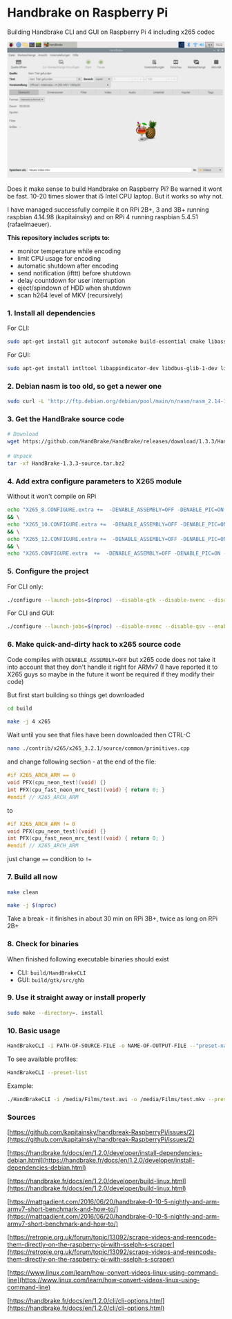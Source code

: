 # Handbrake on Raspberry Pi

Building Handbrake CLI and GUI on Raspberry Pi 4 including x265 codec

![HandBrake on RPi4](img/HandBrake-on-RPi4.png)

Does it make sense to build Handbrake on Raspberry Pi? Be warned it wont be fast. 10-20 times slower that i5 Intel CPU laptop. But it works so why not.

I have managed successfully compile it on RPi 2B+, 3 and 3B+ running raspbian 4.14.98 (kapitainsky) and on RPi 4 running raspbian 5.4.51 (rafaelmaeuer).

**This repository includes scripts to:**

- monitor temperature while encoding
- limit CPU usage for encoding
- automatic shutdown after encoding
- send notification (ifttt) before shutdown
- delay countdown for user interruption
- eject/spindown of HDD when shutdown
- scan h264 level of MKV (recursively)

### 1. Install all dependencies

For CLI:

```sh
sudo apt-get install git autoconf automake build-essential cmake libass-dev libbz2-dev libfontconfig1-dev libfreetype6-dev libfribidi-dev libharfbuzz-dev libjansson-dev liblzma-dev libmp3lame-dev libogg-dev libopus-dev libsamplerate-dev libspeex-dev libtheora-dev libtool libtool-bin libvorbis-dev libx264-dev libxml2-dev m4 make patch pkg-config python tar yasm zlib1g-dev libvpx-dev xz-utils bzip2 zlib1g meson libnuma-dev
```

For GUI:

```sh
sudo apt-get install intltool libappindicator-dev libdbus-glib-1-dev libglib2.0-dev libgstreamer1.0-dev libgstreamer-plugins-base1.0-dev libgtk-3-dev libgudev-1.0-dev libnotify-dev libwebkitgtk-3.0-dev
```

### 2. Debian nasm is too old, so get a newer one

```sh
sudo curl -L 'http://ftp.debian.org/debian/pool/main/n/nasm/nasm_2.14-1_armhf.deb' -o /var/cache/apt/archives/nasm_2.14-1_armhf.deb && sudo dpkg -i /var/cache/apt/archives/nasm_2.14-1_armhf.deb
```

### 3. Get the HandBrake source code

```sh
# Download
wget https://github.com/HandBrake/HandBrake/releases/download/1.3.3/HandBrake-1.3.3-source.tar.bz2

# Unpack
tar -xf HandBrake-1.3.3-source.tar.bz2
```

### 4. Add extra configure parameters to X265 module

Without it won't compile on RPi

```sh
echo "X265_8.CONFIGURE.extra +=  -DENABLE_ASSEMBLY=OFF -DENABLE_PIC=ON -DENABLE_AGGRESSIVE_CHECKS=ON -DENABLE_TESTS=ON -DCMAKE_SKIP_RPATH=ON" >> ./contrib/x265_8bit/module.defs \
&& \
echo "X265_10.CONFIGURE.extra +=  -DENABLE_ASSEMBLY=OFF -DENABLE_PIC=ON -DENABLE_AGGRESSIVE_CHECKS=ON -DENABLE_TESTS=ON -DCMAKE_SKIP_RPATH=ON" >>  ./contrib/x265_10bit/module.defs \
&& \
echo "X265_12.CONFIGURE.extra +=  -DENABLE_ASSEMBLY=OFF -DENABLE_PIC=ON -DENABLE_AGGRESSIVE_CHECKS=ON -DENABLE_TESTS=ON -DCMAKE_SKIP_RPATH=ON" >>  ./contrib/x265_12bit/module.defs \
&& \
echo "X265.CONFIGURE.extra  +=  -DENABLE_ASSEMBLY=OFF -DENABLE_PIC=ON -DENABLE_AGGRESSIVE_CHECKS=ON -DENABLE_TESTS=ON -DCMAKE_SKIP_RPATH=ON" >>  ./contrib/x265/module.defs
```

### 5. Configure the project

For CLI only:

```sh
./configure --launch-jobs=$(nproc) --disable-gtk --disable-nvenc --disable-qsv --enable-fdk-aac
```

For CLI and GUI:

```sh
./configure --launch-jobs=$(nproc) --disable-nvenc --disable-qsv --enable-fdk-aac
```

### 6. Make quick-and-dirty hack to x265 source code

Code compiles with `DENABLE_ASSEMBLY=OFF` but x265 code does not take it into account that they don't handle it right for ARMv7 (I have reported it to X265 guys so maybe in the future it wont be required if they modify their code)

But first start building so things get downloaded

```sh
cd build
```

```sh
make -j 4 x265
```

Wait until you see that files have been downloaded then CTRL-C

```sh
nano ./contrib/x265/x265_3.2.1/source/common/primitives.cpp
```

and change following section - at the end of the file:

```cpp
#if X265_ARCH_ARM == 0
void PFX(cpu_neon_test)(void) {}
int PFX(cpu_fast_neon_mrc_test)(void) { return 0; }
#endif // X265_ARCH_ARM
```

to

```cpp
#if X265_ARCH_ARM != 0
void PFX(cpu_neon_test)(void) {}
int PFX(cpu_fast_neon_mrc_test)(void) { return 0; }
#endif // X265_ARCH_ARM
```

just change `==` condition to `!=`

### 7. Build all now

```sh
make clean
```

```sh
make -j $(nproc)
```

Take a break - it finishes in about 30 min on RPi 3B+, twice as long on RPi 2B+

### 8. Check for binaries

When finished following executable binaries should exist

- CLI: `build/HandBrakeCLI`
- GUI: `build/gtk/src/ghb`

### 9. Use it straight away or install properly

```sh
sudo make --directory=. install
```

### 10. Basic usage

```sh
HandBrakeCLI -i PATH-OF-SOURCE-FILE -o NAME-OF-OUTPUT-FILE --"preset-name"
```

To see available profiles:

```sh
HandBrakeCLI --preset-list
```

Example:

```sh
./HandBrakeCLI -i /media/Films/test.avi -o /media/Films/test.mkv --preset="H.264 MKV 720p30"
```

### Sources

[https://github.com/kapitainsky/handbreak-RaspberryPi/issues/2](https://github.com/kapitainsky/handbreak-RaspberryPi/issues/2)

[https://handbrake.fr/docs/en/1.2.0/developer/install-dependencies-debian.html](https://handbrake.fr/docs/en/1.2.0/developer/install-dependencies-debian.html)

[https://handbrake.fr/docs/en/1.2.0/developer/build-linux.html](https://handbrake.fr/docs/en/1.2.0/developer/build-linux.html)

[https://mattgadient.com/2016/06/20/handbrake-0-10-5-nightly-and-arm-armv7-short-benchmark-and-how-to/](https://mattgadient.com/2016/06/20/handbrake-0-10-5-nightly-and-arm-armv7-short-benchmark-and-how-to/)

[https://retropie.org.uk/forum/topic/13092/scrape-videos-and-reencode-them-directly-on-the-raspberry-pi-with-sselph-s-scraper](https://retropie.org.uk/forum/topic/13092/scrape-videos-and-reencode-them-directly-on-the-raspberry-pi-with-sselph-s-scraper)

[https://www.linux.com/learn/how-convert-videos-linux-using-command-line](https://www.linux.com/learn/how-convert-videos-linux-using-command-line)

[https://handbrake.fr/docs/en/1.2.0/cli/cli-options.html](https://handbrake.fr/docs/en/1.2.0/cli/cli-options.html)
